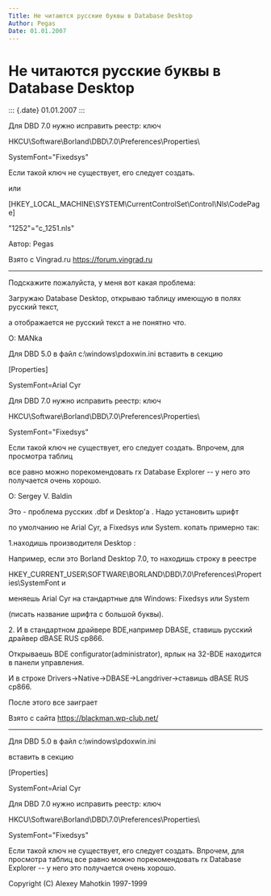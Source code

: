 ```yaml
---
Title: Не читаются русские буквы в Database Desktop
Author: Pegas
Date: 01.01.2007
---
```



Не читаются русские буквы в Database Desktop
============================================

::: {.date}
01.01.2007
:::

Для DBD 7.0 нужно исправить реестр: ключ

HKCU\\Software\\Borland\\DBD\\7.0\\Preferences\\Properties\

SystemFont=\"Fixedsys\"

Если такой ключ не существует, его следует создать.

или

\[HKEY\_LOCAL\_MACHINE\\SYSTEM\\CurrentControlSet\\Control\\Nls\\CodePage\]

\"1252\"=\"c\_1251.nls\"

Автор: Pegas

Взято с Vingrad.ru <https://forum.vingrad.ru>

------------------------------------------------------------------------

Подскажите пожалуйста, у меня вот какая проблема:

Загружаю Database Desktop, открываю таблицу имеющую в полях русский
текст,

а отображается не русский текст а не понятно что.

О: MANka

Для DBD 5.0 в файл c:\\windows\\pdoxwin.ini вставить в секцию

\[Properties\]

SystemFont=Arial Cyr

Для DBD 7.0 нужно исправить реестр: ключ

HKCU\\Software\\Borland\\DBD\\7.0\\Preferences\\Properties\

SystemFont=\"Fixedsys\"

Если такой ключ не существует, его следует создать. Впрочем, для
просмотра таблиц

все равно можно порекомендовать rx Database Explorer \-- у него это
получается очень хорошо.

О: Sergey V. Baldin

Это - проблема русских .dbf и Desktop\'а . Надо установить шрифт

по умолчанию не Arial Cyr, а Fixedsys или System. копать примерно так:

1.находишь производителя Desktop :

Например, если это Borland Desktop 7.0, то находишь строку в реестре

HKEY\_CURRENT\_USER\\SOFTWARE\\BORLAND\\DBD\\7.0\\Preferences\\Properties\\SystemFont
и

меняешь Arial Cyr на стандартные для Windows: Fixedsys или System

(писать название шрифта с большой буквы).

2\. И в стандартном драйвере BDE,например DBASE, ставишь русский драйвер
dBASE RUS cp866.

Открываешь BDE configurator(administrator), ярлык на 32-BDE находится в
панели управления.

И в строке Drivers-\>Native-\>DBASE-\>Langdriver-\>ставишь dBASE RUS
cp866.

После этого все заиграет

Взято с сайта <https://blackman.wp-club.net/>

------------------------------------------------------------------------

Для DBD 5.0 в файл c:\\windows\\pdoxwin.ini

вставить в секцию

\[Properties\]

SystemFont=Arial Cyr

Для DBD 7.0 нужно исправить реестр: ключ

HKCU\\Software\\Borland\\DBD\\7.0\\Preferences\\Properties\

SystemFont=\"Fixedsys\"

Если такой ключ не существует, его следует создать. Впрочем, для
просмотра таблиц все равно можно порекомендовать rx Database
Explorer \-- у него это получается очень хорошо.

Copyright (C) Alexey Mahotkin 1997-1999
